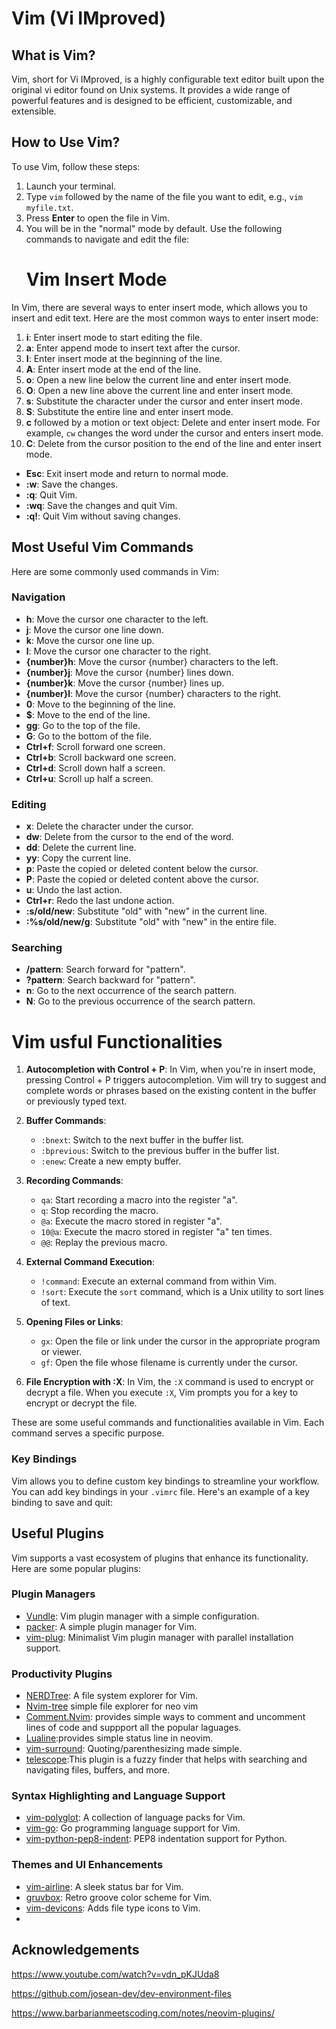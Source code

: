 
# Vim (Vi IMproved)

## What is Vim?

Vim, short for Vi IMproved, is a highly configurable text editor built upon the original vi editor found on Unix systems. It provides a wide range of powerful features and is designed to be efficient, customizable, and extensible.

## How to Use Vim?

To use Vim, follow these steps:

1. Launch your terminal.
2. Type `vim` followed by the name of the file you want to edit, e.g., `vim myfile.txt`.
3. Press **Enter** to open the file in Vim.
4. You will be in the "normal" mode by default. Use the following commands to navigate and edit the file:
   # Vim Insert Mode

In Vim, there are several ways to enter insert mode, which allows you to insert and edit text. Here are the most common ways to enter insert mode:

1. **i**: Enter insert mode to start editing the file.
2. **a**: Enter append mode to insert text after the cursor.
3. **I**: Enter insert mode at the beginning of the line.
4. **A**: Enter insert mode at the end of the line.
5. **o**: Open a new line below the current line and enter    insert mode.
6. **O**: Open a new line above the current line and enter insert mode.
7. **s**: Substitute the character under the cursor and enter insert mode.
8. **S**: Substitute the entire line and enter insert mode.
9. **c** followed by a motion or text object: Delete and enter insert mode. For example, `cw` changes the word under the cursor and enters insert mode.
10. **C**: Delete from the cursor position to the end of the line and enter insert mode.


   - **Esc**: Exit insert mode and return to normal mode.
   - **:w**: Save the changes.
   - **:q**: Quit Vim.
   - **:wq**: Save the changes and quit Vim.
   - **:q!**: Quit Vim without saving changes.

## Most Useful Vim Commands

Here are some commonly used commands in Vim:

### Navigation

- **h**: Move the cursor one character to the left.
- **j**: Move the cursor one line down.
- **k**: Move the cursor one line up.
- **l**: Move the cursor one character to the right.
- **{number}h**: Move the cursor {number} characters to the left.
- **{number}j**: Move the cursor {number} lines down.
- **{number}k**: Move the cursor {number} lines up.
- **{number}l**: Move the cursor {number} characters to the right.
- **0**: Move to the beginning of the line.
- **$**: Move to the end of the line.
- **gg**: Go to the top of the file.
- **G**: Go to the bottom of the file.
- **Ctrl+f**: Scroll forward one screen.
- **Ctrl+b**: Scroll backward one screen.
- **Ctrl+d**: Scroll down half a screen.
- **Ctrl+u**: Scroll up half a screen.

### Editing

- **x**: Delete the character under the cursor.
- **dw**: Delete from the cursor to the end of the word.
- **dd**: Delete the current line.
- **yy**: Copy the current line.
- **p**: Paste the copied or deleted content below the cursor.
- **P**: Paste the copied or deleted content above the cursor.
- **u**: Undo the last action.
- **Ctrl+r**: Redo the last undone action.
- **:s/old/new**: Substitute "old" with "new" in the current line.
- **:%s/old/new/g**: Substitute "old" with "new" in the entire file.

### Searching

- **/pattern**: Search forward for "pattern".
- **?pattern**: Search backward for "pattern".
- **n**: Go to the next occurrence of the search pattern.
- **N**: Go to the previous occurrence of the search pattern.

# Vim usful  Functionalities

1. **Autocompletion with Control + P**: In Vim, when you're in insert mode, pressing Control + P triggers autocompletion. Vim will try to suggest and complete words or phrases based on the existing content in the buffer or previously typed text.

2. **Buffer Commands**:
   - `:bnext`: Switch to the next buffer in the buffer list.
   - `:bprevious`: Switch to the previous buffer in the buffer list.
   - `:enew`: Create a new empty buffer.

3. **Recording Commands**:
   - `qa`: Start recording a macro into the register "a".
   - `q`: Stop recording the macro.
   - `@a`: Execute the macro stored in register "a".
   - `10@a`: Execute the macro stored in register "a" ten times.
   - `@@`: Replay the previous macro.

4. **External Command Execution**:
   - `!command`: Execute an external command from within Vim.
   - `!sort`: Execute the `sort` command, which is a Unix utility to sort lines of text.

5. **Opening Files or Links**:
   - `gx`: Open the file or link under the cursor in the appropriate program or viewer.
   - `gf`: Open the file whose filename is currently under the cursor.

6. **File Encryption with :X**: In Vim, the `:X` command is used to encrypt or decrypt a file. When you execute `:X`, Vim prompts you for a key to encrypt or decrypt the file.

These are some useful commands and functionalities available in Vim. Each command serves a specific purpose.


### Key Bindings

Vim allows you to define custom key bindings to streamline your workflow. You can add key bindings in your `.vimrc` file. Here's an example of a key binding to save and quit:


## Useful Plugins

Vim supports a vast ecosystem of plugins that enhance its functionality. Here are some popular plugins:

### Plugin Managers

- [Vundle](https://github.com/VundleVim/Vundle.vim): Vim plugin manager with a simple configuration.
- [packer](https://github.com/wbthomason/packer.nvim): A simple plugin manager for Vim.
- [vim-plug](https://github.com/junegunn/vim-plug): Minimalist Vim plugin manager with parallel installation support.

### Productivity Plugins

- [NERDTree](https://github.com/preservim/nerdtree): A file system explorer for Vim.
- [Nvim-tree](https://github.com/nvim-tree/nvim-tree.lua.git)
  simple file explorer for neo vim
- [Comment.Nvim](https://github.com/numToStr/Comment.nvim): provides simple ways to comment and uncomment  lines of code and suppport all the popular laguages. 
- [Lualine](https://github.com/nvim-lualine/lualine.nvim):provides simple status line in neovim.
- [vim-surround](https://github.com/tpope/vim-surround): Quoting/parenthesizing made simple.
- [telescope](https://github.com/nvim-telescope/telescope.nvim):This plugin is a fuzzy finder that helps with searching and navigating files, buffers, and more. 

### Syntax Highlighting and Language Support

- [vim-polyglot](https://github.com/sheerun/vim-polyglot): A collection of language packs for Vim.
- [vim-go](https://github.com/fatih/vim-go): Go programming language support for Vim.
- [vim-python-pep8-indent](https://github.com/Vimjas/vim-python-pep8-indent): PEP8 indentation support for Python.

### Themes and UI Enhancements

- [vim-airline](https://github.com/vim-airline/vim-airline): A sleek status bar for Vim.
- [gruvbox](https://github.com/morhetz/gruvbox): Retro groove color scheme for Vim.
- [vim-devicons](https://github.com/ryanoasis/vim-devicons): Adds file type icons to Vim.
- 
## Acknowledgements

https://www.youtube.com/watch?v=vdn_pKJUda8

https://github.com/josean-dev/dev-environment-files

https://www.barbarianmeetscoding.com/notes/neovim-plugins/











